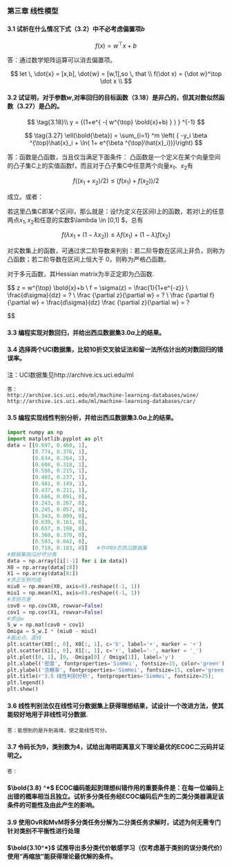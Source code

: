 ### 第三章 线性模型

#### 3.1 试析在什么情况下式（3.2）中不必考虑偏置项$b$

$$
f(x) = w^\top x + b \tag{3.2}
$$

答：通过数学矩阵运算可以消去偏置项。

$$
let \, \dot{x} = [x,b], \dot{w} = [w,1],so \, that \\
f(\dot x) = {\dot w}^\top \dot x  \\ 
$$

#### 3.2 试证明，对于参数$w$,对率回归的目标函数（3.18）是非凸的，但其对数似然函数（3.27）是凸的。

$$
\tag{3.18}\\
y = {(1+e^{ -( w^{\top} \bold{x}+b) } ) } ^{-1}
$$

$$
\tag{3.27}
\ell(\bold{\beta}) = \sum_{i=1} ^m 
\left( { -y_i \beta ^{\top}\hat{x}_i + \ln( 1+ e^{\beta ^{\top}\hat{x}_i})}\right)
$$

答：函数是凸函数，当且仅当满足下面条件：
凸函数是一个定义在某个向量空间的凸子集C上的实值函数f，而且对于凸子集C中任意两个向量$x_1$、$x_2$有

$$
f( (x_1 + x_2)/2) \le (f(x_1) + f(x_2))/2
$$

成立。或者：

若这里凸集C即某个区间I，那么就是：设f为定义在区间I上的函数，若对I上的任意两点$x_1 , x_2$和任意的实数$\lambda \in [0,1] $，总有

$$
f(\lambda x_1+ (1-\lambda x_2 )) \le 
\lambda f(x_1 ) + (1-\lambda)f(x_2)
$$

对实数集上的函数，可通过求二阶导数来判别：若二阶导数在区间上非负，则称为凸函数；若二阶导数在区间上恒大于 0，则称为严格凸函数。

对于多元函数，其Hessian matrix为半正定即为凸函数.

$$
z = w^{\top} \bold{x}+b \\
f = \sigma(z) = \frac{1}{1+e^{-z}} \\
\frac{d\sigma}{dz} = ? \\
\frac {\partial z}{\partial w} = ? \\
\frac {\partial f}{\partial w} = \frac{d\sigma}{dz} \frac {\partial z}{\partial w} = ?  

$$

#### 3.3 编程实现对数回归，并给出西瓜数据集$3.0\alpha$上的结果。

#### 3.4 选择两个UCI数据集，比较10折交叉验证法和留一法所估计出的对数回归的错误率。

注：UCI数据集见http://archive.ics.uci.edu/ml

```textile
答：
http://archive.ics.uci.edu/ml/machine-learning-databases/wine/
http://archive.ics.uci.edu/ml/machine-learning-databases/car/
```

#### 3.5 编程实现线性判别分析，并给出西瓜数据集3.0$\alpha$上的结果。

```python
import numpy as np
import matplotlib.pyplot as plt
data = [[0.697, 0.460, 1],
        [0.774, 0.376, 1],
        [0.634, 0.264, 1],
        [0.608, 0.318, 1],
        [0.556, 0.215, 1],
        [0.403, 0.237, 1],
        [0.481, 0.149, 1],
        [0.437, 0.211, 1],
        [0.666, 0.091, 0],
        [0.243, 0.267, 0],
        [0.245, 0.057, 0],
        [0.343, 0.099, 0],
        [0.639, 0.161, 0],
        [0.657, 0.198, 0],
        [0.360, 0.370, 0],
        [0.593, 0.042, 0],
        [0.719, 0.103, 0]]   #书中89页西瓜数据集
#数据集按瓜好坏分类
data = np.array([i[:-1] for i in data])
X0 = np.array(data[:8])
X1 = np.array(data[8:])
#求正反例均值
miu0 = np.mean(X0, axis=0).reshape((-1, 1))
miu1 = np.mean(X1, axis=0).reshape((-1, 1))
#求协方差
cov0 = np.cov(X0, rowvar=False)
cov1 = np.cov(X1, rowvar=False)
#求出w
S_w = np.mat(cov0 + cov1)
Omiga = S_w.I * (miu0 - miu1)
#画出点、直线
plt.scatter(X0[:, 0], X0[:, 1], c='b', label='+', marker = '+')
plt.scatter(X1[:, 0], X1[:, 1], c='r', label='-', marker = '_')
plt.plot([0, 1], [0, -Omiga[0] / Omiga[1]], label='y')
plt.xlabel('密度', fontproperties='SimHei', fontsize=15, color='green');
plt.ylabel('含糖率', fontproperties='SimHei', fontsize=15, color='green');
plt.title(r'3.5 线性判别分析', fontproperties='SimHei', fontsize=25);
plt.legend()
plt.show()
```

#### 3.6 线性判别法仅在线性可分数据集上获得理想结果，试设计一个改进方法，使其能较好地用于非线性可分数据.

```
答：能想到的是升到高维，使之能线性可分。
```

#### 3.7 令码长为9，类别数为4，试给出海明距离意义下理论最优的ECOC二元码并证明之。

```
答：
```

#### $\bold{3.8} ^*$ ECOC编码能起到理想纠错作用的重要条件是：在每一位编码上出错的概率相当且独立。试析多分类任务经ECOC编码后产生的二类分类器满足该条件的可能性及由此产生的影响。

#### 3.9 使用OvR和MvM将多分类任务分解为二分类任务求解时，试述为何无需专门针对类别不平衡性进行处理

#### $\bold{3.10^*}$ 试推导出多分类代价敏感学习（仅考虑基于类别的误分类代价）使用“再缩放”能获得理论最优解的条件。

#### 
